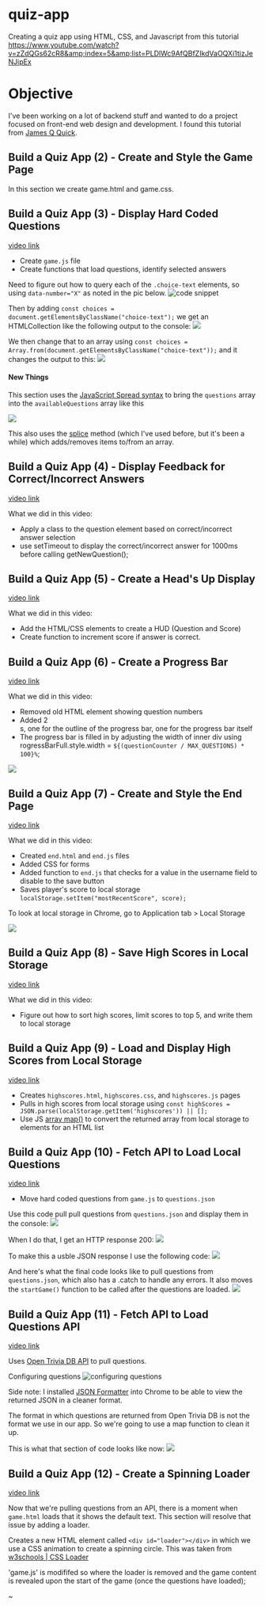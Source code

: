 # quiz-app
Creating a quiz app using HTML, CSS, and Javascript from this tutorial https://www.youtube.com/watch?v=zZdQGs62cR8&amp;index=5&amp;list=PLDlWc9AfQBfZIkdVaOQXi1tizJeNJipEx

# Objective
I've been working on a lot of backend stuff and wanted to do a project focused on front-end web design and development. I found this tutorial from [James Q Quick](https://www.youtube.com/channel/UC-T8W79DN6PBnzomelvqJYw). 

## Build a Quiz App (2) - Create and Style the Game Page
In this section we create game.html and game.css. 

## Build a Quiz App (3) - Display Hard Coded Questions
[video link](https://www.youtube.com/watch?v=zZdQGs62cR8&index=5&list=PLDlWc9AfQBfZIkdVaOQXi1tizJeNJipEx)

- Create `game.js` file 
- Create functions that load questions, identify selected answers

Need to figure out how to query each of the `.choice-text` elements, so using `data-number="X"` as noted in the pic below. 
![code snippet](https://www.dropbox.com/s/nv503d6o21p8f32/Screenshot%202019-02-21%2010.17.59.jpg?raw=1)

Then by adding `const choices = document.getElementsByClassName("choice-text");` we get an HTMLCollection like the following output to the console: 
![](https://www.dropbox.com/s/985b0pa07jt6hnc/Screenshot%202019-02-21%2013.28.19.jpg?raw=1)

We then change that to an array using `const choices = Array.from(document.getElementsByClassName("choice-text"));` and it changes the output to this: 
![](https://www.dropbox.com/s/uuv066d3rabeyta/Screenshot%202019-02-21%2013.30.30.jpg?raw=1)

#### New Things
This section uses the [JavaScript Spread syntax](https://developer.mozilla.org/en-US/docs/Web/JavaScript/Reference/Operators/Spread_syntax) to bring the `questions` array into the `availableQuestions` array like this

![](https://www.dropbox.com/s/b92c1jykn7my216/Screenshot%202019-02-21%2014.01.44.jpg?raw=1)

This also uses the [splice](https://www.w3schools.com/jsref/jsref_splice.asp) method (which I've used before, but it's been a while) which adds/removes items to/from an array. 

## Build a Quiz App (4) - Display Feedback for Correct/Incorrect Answers
[video link](https://www.youtube.com/watch?v=_LYxkClHnV0&index=6&list=PLDlWc9AfQBfZIkdVaOQXi1tizJeNJipEx)

What we did in this video: 
- Apply a class to the question element based on correct/incorrect answer selection 
- use setTimeout to display the correct/incorrect answer for 1000ms before calling getNewQuestion(); 

## Build a Quiz App (5) - Create a Head's Up Display
[video link](https://www.youtube.com/watch?v=BOQLbu_Crc0&index=7&list=PLDlWc9AfQBfZIkdVaOQXi1tizJeNJipEx)

What we did in this video: 
- Add the HTML/CSS elements to create a HUD (Question and Score)
- Create function to increment score if answer is correct. 

## Build a Quiz App (6) - Create a Progress Bar
[video link](https://www.youtube.com/watch?v=4bctmtuZVcM&list=PLDlWc9AfQBfZIkdVaOQXi1tizJeNJipEx&index=8)

What we did in this video: 
- Removed old HTML element showing question numbers
- Added 2 <div>s, one for the outline of the progress bar, one for the progress bar itself
- The progress bar is filled in by adjusting the width of inner div using rogressBarFull.style.width = `${(questionCounter / MAX_QUESTIONS) * 100}%`; 

![](https://www.dropbox.com/s/gsc8giol02227wy/Screenshot%202019-02-21%2018.12.31.jpg?raw=1)

## Build a Quiz App (7) - Create and Style the End Page
[video link](https://www.youtube.com/watch?v=o3MF_JmQxYg&index=9&list=PLDlWc9AfQBfZIkdVaOQXi1tizJeNJipEx)

What we did in this video: 
- Created `end.html` and `end.js` files 
- Added CSS for forms 
- Added function to `end.js` that checks for a value in the username field to disable to the save button
- Saves player's score to local storage `localStorage.setItem("mostRecentScore", score);`

To look at local storage in Chrome, go to Application tab > Local Storage

![](https://www.dropbox.com/s/ry7n369eudga1pv/Screenshot%202019-02-21%2019.37.04.jpg?raw=1)

## Build a Quiz App (8) - Save High Scores in Local Storage
[video link](https://www.youtube.com/watch?v=DFhmNLKwwGw&index=10&list=PLDlWc9AfQBfZIkdVaOQXi1tizJeNJipEx)

What we did in this video: 
- Figure out how to sort high scores, limit scores to top 5, and write them to local storage

## Build a Quiz App (9) - Load and Display High Scores from Local Storage
[video link](https://www.youtube.com/watch?v=jfOv18lCMmw&index=11&list=PLDlWc9AfQBfZIkdVaOQXi1tizJeNJipEx)

- Creates `highscores.html`, `highscores.css`, and `highscores.js` pages
- Pulls in high scores from local storage using `const highScores = JSON.parse(localStorage.getItem('highscores')) || [];`
- Use JS [array map()](https://www.w3schools.com/jsref/jsref_map.asp) to convert the returned array from local storage to elements for an HTML list 

## Build a Quiz App (10) - Fetch API to Load Local Questions
[video link](https://www.youtube.com/watch?v=jK5zzSA2JHI&index=12&list=PLDlWc9AfQBfZIkdVaOQXi1tizJeNJipEx)

- Move hard coded questions from `game.js` to `questions.json`

Use this code pull pull questions from `questions.json` and display them in the console: 
![](https://www.dropbox.com/s/75zg5fob6c3d3am/Screenshot%202019-02-23%2009.30.56.jpg?raw=1)

When I do that, I get an HTTP response 200: 
![](https://www.dropbox.com/s/cr57ot2095bqasy/Screenshot%202019-02-23%2009.36.00.jpg?raw=1)

To make this a usble JSON response I use the following code: 
![](https://www.dropbox.com/s/rll8ti1ho7ah1xn/Screenshot%202019-02-23%2009.37.12.jpg?raw=1)

And here's what the final code looks like to pull questions from `questions.json`, which also has a .catch to handle any errors. It also moves the `startGame()` function to be called after the questions are loaded. 
![](https://www.dropbox.com/s/d8er98o06cmdq4k/Screenshot%202019-02-23%2009.45.04.jpg?raw=1)

## Build a Quiz App (11) - Fetch API to Load Questions API
[video link](https://www.youtube.com/watch?v=3aKOQn2NPFs&list=PLDlWc9AfQBfZIkdVaOQXi1tizJeNJipEx&index=13)

Uses [Open Trivia DB API](https://opentdb.com/api_config.php) to pull questions.

Configuring questions
![configuring questions](https://www.dropbox.com/s/pb0ubtma4z49jpc/Screenshot%202019-02-23%2010.08.38.jpg?raw=1)

Side note: I installed [JSON Formatter](https://chrome.google.com/webstore/detail/json-formatter/bcjindcccaagfpapjjmafapmmgkkhgoa/related?hl=en) into Chrome to be able to view the returned JSON in a cleaner format. 

The format in which questions are returned from Open Trivia DB is not the format we use in our app. So we're going to use a map function to clean it up. 

This is what that section of code looks like now: 
![](https://www.dropbox.com/s/9jifsintdhvrdgp/Screenshot%202019-02-23%2010.27.30.jpg?raw=1)

## Build a Quiz App (12) - Create a Spinning Loader
[video link](https://www.youtube.com/watch?v=RQRTPi6Z7yY&list=PLDlWc9AfQBfZIkdVaOQXi1tizJeNJipEx&index=14)

Now that we're pulling questions from an API, there is a moment when `game.html` loads that it shows the default text. This section will resolve that issue by adding a loader. 

Creates a new HTML element called `<div id="loader"></div>` in which we use a CSS animation to create a spinning circle. 
This was taken from [w3schools | CSS Loader](https://www.w3schools.com/howto/howto_css_loader.asp)

'game.js' is modififed so where the loader is removed and the game content is revealed upon the start of the game (once the questions have loaded); 

~[](https://www.dropbox.com/s/flod3xq6yrpyvw2/Screenshot%202019-02-23%2017.01.47.jpg?raw=1)